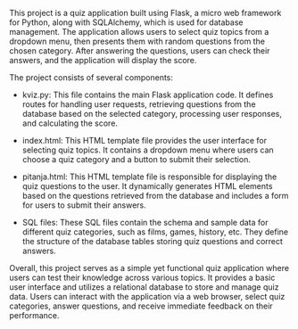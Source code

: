 This project is a quiz application built using Flask, a micro web framework for Python, along with SQLAlchemy, which is used for database management. The application allows users to select quiz topics from a dropdown menu, then presents them with random questions from the chosen category. After answering the questions, users can check their answers, and the application will display the score.

The project consists of several components:

*  kviz.py: This file contains the main Flask application code. It defines routes for handling user requests, retrieving questions from the database based on the selected category, processing user responses, and calculating the score.

*  index.html: This HTML template file provides the user interface for selecting quiz topics. It contains a dropdown menu where users can choose a quiz category and a button to submit their selection.

*  pitanja.html: This HTML template file is responsible for displaying the quiz questions to the user. It dynamically generates HTML elements based on the questions retrieved from the database and includes a form for users to submit their answers.

*  SQL files: These SQL files contain the schema and sample data for different quiz categories, such as films, games, history, etc. They define the structure of the database tables storing quiz questions and correct answers.

Overall, this project serves as a simple yet functional quiz application where users can test their knowledge across various topics. It provides a basic user interface and utilizes a relational database to store and manage quiz data. Users can interact with the application via a web browser, select quiz categories, answer questions, and receive immediate feedback on their performance.
